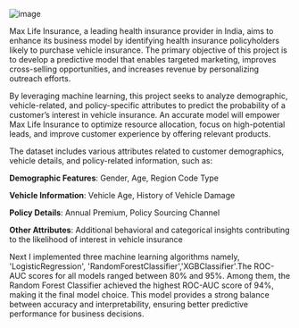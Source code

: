 ![image](https://github.com/user-attachments/assets/808c4cc8-bcc9-40ed-902d-a2306000b6b7)

Max Life Insurance, a leading health insurance provider in India, aims to enhance its business model by identifying health insurance policyholders likely to purchase vehicle insurance. The primary objective of this project is to develop a predictive model that enables targeted marketing, improves cross-selling opportunities, and increases revenue by personalizing outreach efforts.

By leveraging machine learning, this project seeks to analyze demographic, vehicle-related, and policy-specific attributes to predict the probability of a customer’s interest in vehicle insurance. An accurate model will empower Max Life Insurance to optimize resource allocation, focus on high-potential leads, and improve customer experience by offering relevant products.

The dataset includes various attributes related to customer demographics, vehicle details, and policy-related information, such as:

**Demographic Features**: Gender, Age, Region Code Type

**Vehicle Information**: Vehicle Age, History of Vehicle Damage

**Policy Details**: Annual Premium, Policy Sourcing Channel

**Other Attributes**: Additional behavioral and categorical insights contributing to the likelihood of interest in vehicle insurance

Next I implemented three machine learning algorithms namely, 'LogisticRegression', 'RandomForestClassifier','XGBClassifier'.The ROC-AUC scores for all models ranged between 80% and 95%. Among them, the Random Forest Classifier achieved the highest ROC-AUC score of 94%, making it the final model choice. This model provides a strong balance between accuracy and interpretability, ensuring better predictive performance for business decisions.
